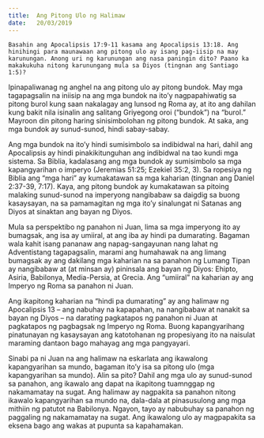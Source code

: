 ```yaml
---
title:  Ang Pitong Ulo ng Halimaw
date:   20/03/2019
---
```


`Basahin ang Apocalipsis 17:9-11 kasama ang Apocalipsis 13:18. Ang hinihingi para maunawaan ang pitong ulo ay isang pag-iisip na may karunungan. Anong uri ng karunungan ang nasa paningin dito? Paano ka makakukuha nitong karunungang mula sa Diyos (tingnan ang Santiago 1:5)?`

Ipinapaliwanag ng anghel na ang pitong ulo ay pitong bundok. May mga tagapagsalin na iniisip na ang mga bundok na ito’y nagpapahiwatig sa pitong burol kung saan nakalagay ang lunsod ng Roma ay, at ito ang dahilan kung bakit nila isinalin ang salitang Griyegong oroi (“bundok”) na “burol.” Mayroon din pitong haring sinisimbolohan ng pitong bundok. At saka, ang mga bundok ay sunud-sunod, hindi sabay-sabay.

Ang mga bundok na ito’y hindi sumisimbolo sa indibidwal na hari, dahil ang Apocalipsis ay hindi pinakikitunguhan ang indibidwal na tao kundi mga sistema. Sa Biblia, kadalasang ang mga bundok ay sumisimbolo sa mga kapangyarihan o imperyo (Jeremias 51:25; Ezekiel 35:2, 3). Sa ropesiya ng Biblia ang “mga hari” ay kumakatawan sa mga kaharian (tingnan ang Daniel 2:37-39, 7:17). Kaya, ang pitong bundok ay kumakatawan sa pitoing malaking sunud-sunod na imperyong nangibabaw sa daigdig sa buong kasaysayan, na sa pamamagitan ng mga ito’y sinalungat ni Satanas ang Diyos at sinaktan ang bayan ng Diyos.

Mula sa perspektibo ng panahon ni Juan, lima sa mga imperyong ito ay bumagsak, ang isa ay umiiral, at ang iba ay hindi pa dumarating. Bagaman wala kahit isang pananaw ang napag-sangayunan nang lahat ng Adventistang tagapagsalin, marami ang humahawak na ang limang bumagsak ay ang dakilang mga kaharian na sa panahon ng Lumang Tipan ay nangibabaw at (at minsan ay) pininsala ang bayan ng Diyos: Ehipto, Asiria, Babilonya, Media-Persia, at Grecia. Ang “umiiral” na kaharian ay ang Imperyo ng Roma sa panahon ni Juan.

Ang ikapitong kaharian na “hindi pa dumarating” ay ang halimaw ng Apocalipsis 13 – ang nabuhay na kapapahan, na nangibabaw at nanakit sa bayan ng Diyos – na darating pagkatapos ng panahon ni Juan at pagkatapos ng pagbagsak ng Imperyo ng Roma. Buong kapangyarihang pinatunayan ng kasaysayan ang katotohanan ng propesiyang ito na naisulat maraming dantaon bago mahayag ang mga pangyayari.

Sinabi pa ni Juan na ang halimaw na eskarlata ang ikawalong kapangyarihan sa mundo, bagaman ito’y isa sa pitong ulo (mga kapangyarihan sa mundo). Alin sa pito? Dahil ang mga ulo ay sunud-sunod sa panahon, ang ikawalo ang dapat na ikapitong tuamnggap ng nakamamatay na sugat. Ang halimaw ay nagpakita sa panahon nitong ikawalo kapangyarihan sa mundo na, dala-dala at pinasusulong ang mga mithiin ng patutot na Babilonya. Ngayon, tayo ay nabubuhay sa panahon ng paggaling ng nakamamatay na sugat. Ang ikawalong ulo ay magpapakita sa eksena bago ang wakas at pupunta sa kapahamakan.